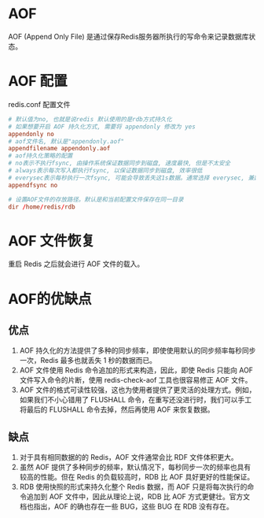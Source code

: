 # AOF

AOF (Append Only File) 是通过保存Redis服务器所执行的写命令来记录数据库状态。

# AOF 配置

redis.conf 配置文件

```conf
# 默认值为no, 也就是说redis 默认使用的是rdb方式持久化
# 如果想要开启 AOF 持久化方式, 需要将 appendonly 修改为 yes
appendonly no
# aof文件名, 默认是"appendonly.aof"
appendfilename appendonly.aof
# aof持久化策略的配置
# no表示不执行fsync, 由操作系统保证数据同步到磁盘, 速度最快, 但是不太安全
# always表示每次写入都执行fsync, 以保证数据同步到磁盘, 效率很低
# everysec表示每秒执行一次fsync, 可能会导致丢失这1s数据。通常选择 everysec, 兼顾安全性和效率
appendfsync no

# 设置AOF文件的存放路径。默认是和当前配置文件保存在同一目录
dir /home/redis/rdb
```

# AOF 文件恢复

重启 Redis 之后就会进行 AOF 文件的载入。

# AOF的优缺点

## 优点

1. AOF 持久化的方法提供了多种的同步频率，即使使用默认的同步频率每秒同步一次，Redis 最多也就丢失 1 秒的数据而已。
2. AOF 文件使用 Redis 命令追加的形式来构造，因此，即使 Redis 只能向 AOF 文件写入命令的片断，使用 redis-check-aof 工具也很容易修正 AOF 文件。
3. AOF 文件的格式可读性较强，这也为使用者提供了更灵活的处理方式。例如，如果我们不小心错用了 FLUSHALL 命令，在重写还没进行时，我们可以手工将最后的 FLUSHALL 命令去掉，然后再使用 AOF 来恢复数据。

## 缺点

1. 对于具有相同数据的的 Redis，AOF 文件通常会比 RDF 文件体积更大。
2. 虽然 AOF 提供了多种同步的频率，默认情况下，每秒同步一次的频率也具有较高的性能。但在 Redis 的负载较高时，RDB 比 AOF 具好更好的性能保证。
3. RDB 使用快照的形式来持久化整个 Redis 数据，而 AOF 只是将每次执行的命令追加到 AOF 文件中，因此从理论上说，RDB 比 AOF 方式更健壮。官方文档也指出，AOF 的确也存在一些 BUG，这些 BUG 在 RDB 没有存在。
